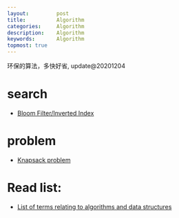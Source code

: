 ```yaml
---
layout:     	post
title:      	Algorithm
categories: 	Algorithm
description:   	Algorithm
keywords: 		Algorithm
topmost: true
---
```

  环保的算法，多快好省, update@20201204

# search

- [Bloom Filter/Inverted Index](大数据与算法系列之海量数据查找算法)

# problem

- [Knapsack problem](https://en.wikipedia.org/wiki/Knapsack_problem)

# Read list:

- [List of terms relating to algorithms and data structures](https://en.wikipedia.org/wiki/List_of_terms_relating_to_algorithms_and_data_structures)


